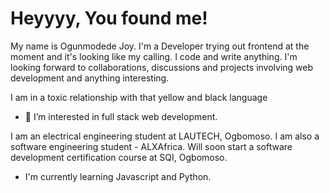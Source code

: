 # Heyyyy, You found me!

My name is Ogunmodede Joy. I'm a Developer trying out frontend at the moment and it's looking like my calling. I code and write anything. I'm looking forward to collaborations, discussions and projects involving web development and anything interesting.

I am in a toxic relationship with that yellow and black language
- 👀 I’m interested in full stack web development.

I am an electrical engineering student at LAUTECH, Ogbomoso. I am also a software engineering student - ALXAfrica. Will soon start a software development certification course at SQI, Ogbomoso.
 - I'm currently learning Javascript and Python.

<!---
Mofayo0907/Mofayo0907 is a ✨ special ✨ repository because its `README.md` (this file) appears on your GitHub profile.
You can click the Preview link to take a look at your changes.
--->
